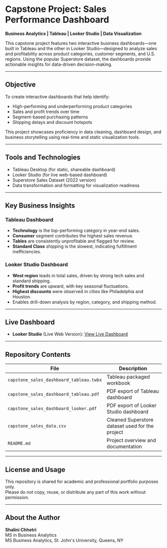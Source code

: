 # Capstone Project: Sales Performance Dashboard

**Business Analytics | Tableau | Looker Studio | Data Visualization**

This capstone project features two interactive business dashboards—one built in Tableau and the other in Looker Studio—designed to analyze sales and profitability across product categories, customer segments, and U.S. regions. Using the popular Superstore dataset, the dashboards provide actionable insights for data-driven decision-making.

---

## Objective

To create interactive dashboards that help identify:

- High-performing and underperforming product categories
- Sales and profit trends over time
- Segment-based purchasing patterns
- Shipping delays and discount hotspots

This project showcases proficiency in data cleaning, dashboard design, and business storytelling using real-time and static visualization tools.

---

## Tools and Technologies

- Tableau Desktop (for static, shareable dashboard)
- Looker Studio (for live web-based dashboard)
- Superstore Sales Dataset (2022 version)
- Data transformation and formatting for visualization readiness

---

## Key Business Insights

### Tableau Dashboard
- **Technology** is the top-performing category in year-end sales.
- **Consumer** segment contributes the highest sales revenue.
- **Tables** are consistently unprofitable and flagged for review.
- **Standard Class** shipping is the slowest, indicating fulfillment inefficiencies.

### Looker Studio Dashboard
- **West region** leads in total sales, driven by strong tech sales and standard shipping.
- **Profit trends** are upward, with key seasonal fluctuations.
- **Highest discounts** were observed in cities like Philadelphia and Houston.
- Enables drill-down analysis by region, category, and shipping method.

---

## Live Dashboard

- **Looker Studio** (Live Web Version): [View Live Dashboard](https://lookerstudio.google.com/u/0/reporting/87fe70e0-fa16-428c-abac-4982470321d1/page/5LpJF)  

---

## Repository Contents

| File | Description |
|------|-------------|
| `capstone_sales_dashboard_tableau.twbx` | Tableau packaged workbook |
| `capstone_sales_dashboard_tableau.pdf` | PDF export of Tableau dashboard |
| `capstone_sales_dashboard_looker.pdf` | PDF export of Looker Studio dashboard |
| `capstone_sales_data.csv` | Cleaned Superstore dataset used for the project |
| `README.md` | Project overview and documentation |

---

## License and Usage

This repository is shared for academic and professional portfolio purposes only.  
Please do not copy, reuse, or distribute any part of this work without permission.

---

## About the Author

**Shalini Chhetri**  
MS in Business Analytics  
MS Business Analytics, St. John's University,
Queens, NY
